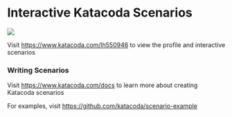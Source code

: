# Interactive Katacoda Scenarios

[![](http://shields.katacoda.com/katacoda/lh550946/count.svg)](https://www.katacoda.com/lh550946 "Get your profile on Katacoda.com")

Visit https://www.katacoda.com/lh550946 to view the profile and interactive scenarios

### Writing Scenarios
Visit https://www.katacoda.com/docs to learn more about creating Katacoda scenarios

For examples, visit https://github.com/katacoda/scenario-example
